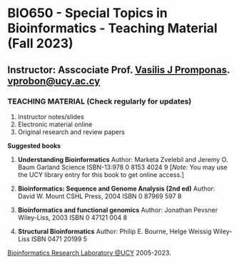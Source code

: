 # BIO650 - Special Topics in Bioinformatics - Teaching Material (Fall 2023)

## Instructor: Asscociate Prof. [Vasilis J Promponas](https://www.ucy.ac.cy/dir/el/component/comprofiler/userprofile/vprobon). [vprobon@ucy.ac.cy](mailto:vprobon@ucy.ac.cy)

### TEACHING MATERIAL (Check regularly for updates)

1. Instructor notes/slides
2. Electronic material online
3. Original research and review papers
   
**Suggested books**

1. **Understanding Bioinformatics**
Author: Marketa Zvelebil and Jeremy O. Baum
Garland Science
ISBN-13:978 0 8153 4024 9
[*Note:* You may use the UCY library entry for this book to get online access.]

2. **Bioinformatics: Sequence and Genome Analysis (2nd ed)**
Author: David W. Mount
CSHL Press, 2004
ISBN 0 87969 597 8

3. **Bioinformatics and functional genomics**
Author: Jonathan Pevsner
Wiley-Liss, 2003
ISBN 0 47121 004 8

4. **Structural Bioinformatics**
Author: Philip E. Bourne, Helge Weissig
Wiley-Liss
ISBN 0471 20199 5


[Bioinformatics Research Laboratory @UCY](https://vprobon.github.io/BRL-UCY) 2005-2023.
